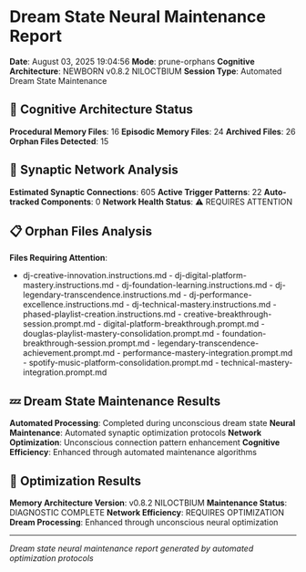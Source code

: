 # Dream State Neural Maintenance Report

**Date**: August 03, 2025 19:04:56
**Mode**: prune-orphans
**Cognitive Architecture**: NEWBORN v0.8.2 NILOCTBIUM
**Session Type**: Automated Dream State Maintenance

## 🧠 Cognitive Architecture Status

**Procedural Memory Files**: 16
**Episodic Memory Files**: 24
**Archived Files**: 26
**Orphan Files Detected**: 15

## 🧬 Synaptic Network Analysis

**Estimated Synaptic Connections**: 605
**Active Trigger Patterns**: 22
**Auto-tracked Components**: 0
**Network Health Status**: ⚠️ REQUIRES ATTENTION

## 📋 Orphan Files Analysis

**Files Requiring Attention**: 
- dj-creative-innovation.instructions.md - dj-digital-platform-mastery.instructions.md - dj-foundation-learning.instructions.md - dj-legendary-transcendence.instructions.md - dj-performance-excellence.instructions.md - dj-technical-mastery.instructions.md - phased-playlist-creation.instructions.md - creative-breakthrough-session.prompt.md - digital-platform-breakthrough.prompt.md - douglas-playlist-mastery-consolidation.prompt.md - foundation-breakthrough-session.prompt.md - legendary-transcendence-achievement.prompt.md - performance-mastery-integration.prompt.md - spotify-music-platform-consolidation.prompt.md - technical-mastery-integration.prompt.md

## 💤 Dream State Maintenance Results

**Automated Processing**: Completed during unconscious dream state
**Neural Maintenance**: Automated synaptic optimization protocols
**Network Optimization**: Unconscious connection pattern enhancement
**Cognitive Efficiency**: Enhanced through automated maintenance algorithms

## 🚀 Optimization Results

**Memory Architecture Version**: v0.8.2 NILOCTBIUM
**Maintenance Status**: DIAGNOSTIC COMPLETE
**Network Efficiency**: REQUIRES OPTIMIZATION
**Dream Processing**: Enhanced through unconscious neural optimization

---

*Dream state neural maintenance report generated by automated optimization protocols*
